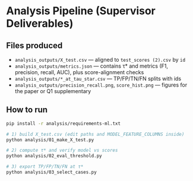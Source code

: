 # Analysis Pipeline (Supervisor Deliverables)

## Files produced
- `analysis_outputs/X_test.csv` — aligned to `test_scores (2).csv` by `id`
- `analysis_outputs/metrics.json` — contains τ* and metrics (F1, precision, recall, AUC), plus score-alignment checks
- `analysis_outputs/*_at_tau_star.csv` — TP/FP/TN/FN splits with ids
- `analysis_outputs/precision_recall.png`, `score_hist.png` — figures for the paper or Q1 supplementary

## How to run
```bash
pip install -r analysis/requirements-ml.txt

# 1) build X_test.csv (edit paths and MODEL_FEATURE_COLUMNS inside)
python analysis/01_make_X_test.py

# 2) compute τ* and verify model vs scores
python analysis/02_eval_threshold.py

# 3) export TP/FP/TN/FN at τ*
python analysis/03_select_cases.py
